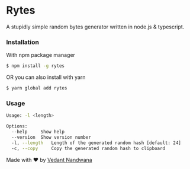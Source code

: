 # Rytes
A stupidly simple random bytes generator written in node.js & typescript.

### Installation
With npm package manager
```bash 
$ npm install -g rytes
```
OR you can also install with yarn
```bash
$ yarn global add rytes
```
### Usage
```bash
Usage: -l <length>

Options:
  --help     Show help
  --version  Show version number
  -l, --length   Length of the generated random hash [default: 24]
  -c, --copy     Copy the generated random hash to clipboard
```

Made with ♥️ by [Vedant Nandwana](https://vedantnandwana.me)
